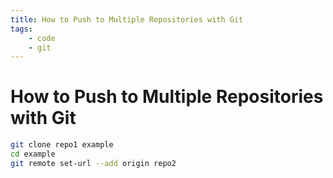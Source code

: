 ```yaml
---
title: How to Push to Multiple Repositories with Git
tags:
    - code
    - git
---
```


# How to Push to Multiple Repositories with Git

~~~ bash
git clone repo1 example
cd example
git remote set-url --add origin repo2
~~~
